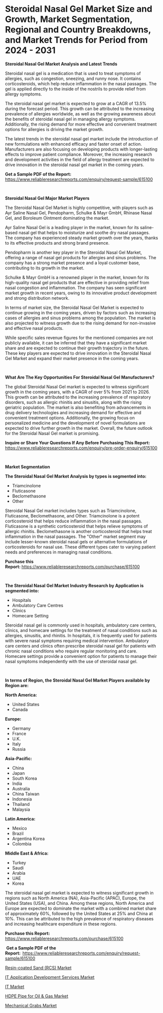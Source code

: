 <p><h1>Steroidal Nasal Gel Market Size and Growth, Market Segmentation, Regional and Country Breakdowns, and Market Trends for Period from 2024 -  2031</h1></p><p><strong>Steroidal Nasal Gel Market Analysis and Latest Trends</strong></p>
<p><p>Steroidal nasal gel is a medication that is used to treat symptoms of allergies, such as congestion, sneezing, and runny nose. It contains corticosteroids, which help reduce inflammation in the nasal passages. The gel is applied directly to the inside of the nostrils to provide relief from allergy symptoms.</p><p>The steroidal nasal gel market is expected to grow at a CAGR of 13.5% during the forecast period. This growth can be attributed to the increasing prevalence of allergies worldwide, as well as the growing awareness about the benefits of steroidal nasal gel in managing allergy symptoms. Additionally, the rising demand for more effective and convenient treatment options for allergies is driving the market growth.</p><p>The latest trends in the steroidal nasal gel market include the introduction of new formulations with enhanced efficacy and faster onset of action. Manufacturers are also focusing on developing products with longer-lasting effects to improve patient compliance. Moreover, the increasing research and development activities in the field of allergy treatment are expected to drive innovation in the steroidal nasal gel market in the coming years.</p></p>
<p><strong>Get a Sample PDF of the Report:&nbsp;</strong> <a href="https://www.reliableresearchreports.com/enquiry/request-sample/615100">https://www.reliableresearchreports.com/enquiry/request-sample/615100</a></p>
<p>&nbsp;</p>
<p><strong>Steroidal Nasal Gel Major Market Players</strong></p>
<p><p>The Steroidal Nasal Gel Market is highly competitive, with players such as Ayr Saline Nasal Gel, Pendopharm, Schulke & Mayr GmbH, Rhinase Nasal Gel, and Boroleum Ointment dominating the market. </p><p>Ayr Saline Nasal Gel is a leading player in the market, known for its saline-based nasal gel that helps to moisturize and soothe dry nasal passages. The company has experienced steady market growth over the years, thanks to its effective products and strong brand presence. </p><p>Pendopharm is another key player in the Steroidal Nasal Gel Market, offering a range of nasal gel products for allergies and sinus problems. The company has a strong market presence and a loyal customer base, contributing to its growth in the market. </p><p>Schulke & Mayr GmbH is a renowned player in the market, known for its high-quality nasal gel products that are effective in providing relief from nasal congestion and inflammation. The company has seen significant market growth in recent years, owing to its innovative product development and strong distribution network. </p><p>In terms of market size, the Steroidal Nasal Gel Market is expected to continue growing in the coming years, driven by factors such as increasing cases of allergies and sinus problems among the population. The market is also projected to witness growth due to the rising demand for non-invasive and effective nasal products.</p><p>While specific sales revenue figures for the mentioned companies are not publicly available, it can be inferred that they have a significant market share and are expected to continue their growth trajectory in the future. These key players are expected to drive innovation in the Steroidal Nasal Gel Market and expand their market presence in the coming years.</p></p>
<p>&nbsp;</p>
<p><strong>What Are The Key Opportunities For Steroidal Nasal Gel Manufacturers?</strong></p>
<p><p>The global Steroidal Nasal Gel market is expected to witness significant growth in the coming years, with a CAGR of over 5% from 2021 to 2026. This growth can be attributed to the increasing prevalence of respiratory disorders, such as allergic rhinitis and sinusitis, along with the rising geriatric population. The market is also benefiting from advancements in drug delivery technologies and increasing demand for effective and convenient treatment options. Additionally, the growing focus on personalized medicine and the development of novel formulations are expected to drive further growth in the market. Overall, the future outlook for the Steroidal Nasal Gel market is promising.</p></p>
<p><strong>Inquire or Share Your Questions If Any Before Purchasing This Report:</strong> <a href="https://www.reliableresearchreports.com/enquiry/pre-order-enquiry/615100">https://www.reliableresearchreports.com/enquiry/pre-order-enquiry/615100</a></p>
<p>&nbsp;</p>
<p><strong>Market Segmentation</strong></p>
<p><strong>The Steroidal Nasal Gel Market Analysis by types is segmented into:</strong></p>
<p><ul><li>Triamcinolone</li><li>Fluticasone</li><li>Beclomethasone</li><li>Other</li></ul></p>
<p><p>Steroidal Nasal Gel market includes types such as Triamcinolone, Fluticasone, Beclomethasone, and Other. Triamcinolone is a potent corticosteroid that helps reduce inflammation in the nasal passages. Fluticasone is a synthetic corticosteroid that helps relieve symptoms of allergic rhinitis. Beclomethasone is another corticosteroid that helps treat inflammation in the nasal passages. The "Other" market segment may include lesser-known steroidal nasal gels or alternative formulations of corticosteroids for nasal use. These different types cater to varying patient needs and preferences in managing nasal conditions.</p></p>
<p><strong>Purchase this Report:&nbsp;</strong><a href="https://www.reliableresearchreports.com/purchase/615100">https://www.reliableresearchreports.com/purchase/615100</a></p>
<p>&nbsp;</p>
<p><strong>The Steroidal Nasal Gel Market Industry Research by Application is segmented into:</strong></p>
<p><ul><li>Hospitals</li><li>Ambulatory Care Centres</li><li>Clinics</li><li>Homecare Setting</li></ul></p>
<p><p>Steroidal nasal gel is commonly used in hospitals, ambulatory care centers, clinics, and homecare settings for the treatment of nasal conditions such as allergies, sinusitis, and rhinitis. In hospitals, it is frequently used for patients with severe nasal symptoms requiring medical intervention. Ambulatory care centers and clinics often prescribe steroidal nasal gel for patients with chronic nasal conditions who require regular monitoring and care. Homecare settings provide a convenient option for patients to manage their nasal symptoms independently with the use of steroidal nasal gel.</p></p>
<p>&nbsp;</p>
<p><strong>In terms of Region, the Steroidal Nasal Gel Market Players available by Region are:</strong></p>
<p>
    <p> <strong> North America: </strong>
        <ul>
            <li>United States</li>
            <li>Canada</li>
        </ul>
        </p> 
    <p> <strong> Europe: </strong>
        <ul>
            <li>Germany</li>
            <li>France</li>
            <li>U.K.</li>
            <li>Italy</li>
            <li>Russia</li>
        </ul>
        </p> 
    <p> <strong> Asia-Pacific: </strong>
        <ul>
            <li>China</li>
            <li>Japan</li>
            <li>South Korea</li>
            <li>India</li>
            <li>Australia</li>
            <li>China Taiwan</li>
            <li>Indonesia</li>
            <li>Thailand</li>
            <li>Malaysia</li>
        </ul>
        </p> 
    <p> <strong> Latin America: </strong>
        <ul>
            <li>Mexico</li>
            <li>Brazil</li>
            <li>Argentina Korea</li>
            <li>Colombia</li>
        </ul>
        </p> 
    <p> <strong> Middle East & Africa: </strong>
        <ul>
            <li>Turkey</li>
            <li>Saudi</li>
            <li>Arabia</li>
            <li>UAE</li>
            <li>Korea</li>
        </ul>
    </p>
    </p>
<p><p>The steroidal nasal gel market is expected to witness significant growth in regions such as North America (NA), Asia-Pacific (APAC), Europe, the United States (USA), and China. Among these regions, North America and Europe are expected to dominate the market with a combined market share of approximately 60%, followed by the United States at 25% and China at 10%. This can be attributed to the high prevalence of respiratory diseases and increasing healthcare expenditure in these regions.</p></p>
<p><strong>Purchase this Report: </strong><a href="https://www.reliableresearchreports.com/purchase/615100">https://www.reliableresearchreports.com/purchase/615100</a></p>
<p>&nbsp;<strong>Get a Sample PDF of the Report:&nbsp;&nbsp;</strong><a href="https://www.reliableresearchreports.com/enquiry/request-sample/615100">https://www.reliableresearchreports.com/enquiry/request-sample/615100</a></p>
<p><strong></strong></p>
<p><p><a href="https://issuu.com/reportprime-2/docs/resin-coated-sand-rcs-market-size-2030.pptx">Resin-coated Sand (RCS) Market</a></p><p><a href="https://medium.com/@jazminjones30/it-application-development-services-market-size-market-outlook-and-market-forecast-2024-to-2031-2aec91af722f">IT Application Development Services Market</a></p><p><a href="https://medium.com/@jazminjones30/it-market-report-reveals-the-latest-trends-and-growth-opportunities-of-this-market-7c06e7fe184c">IT Market</a></p><p><a href="https://issuu.com/reportprime-2/docs/hdpe-pipe-for-oil-gas-market-size-2030.pptx">HDPE Pipe for Oil & Gas Market</a></p><p><a href="https://github.com/Sinjinluong3e0awx2m195k76/Market-Research-Report-List-1/blob/main/mechanical-grabs-market.md">Mechanical Grabs Market</a></p></p>